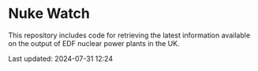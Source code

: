 # Nuke Watch

This repository includes code for retrieving the latest information available on the output of EDF nuclear power plants in the UK.

Last updated: 2024-07-31 12:24
